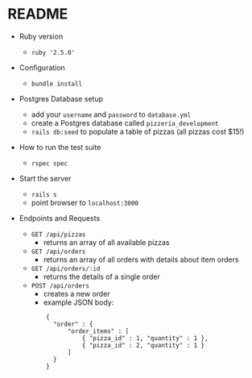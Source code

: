 # README

* Ruby version
    - `ruby '2.5.0'`

* Configuration
    - `bundle install`

* Postgres Database setup
    - add your `username` and `password` to `database.yml`
    - create a Postgres database called `pizzeria_development`
    - `rails db:seed` to populate a table of pizzas (all pizzas cost $15!)

* How to run the test suite
    - `rspec spec`
    
* Start the server
    - `rails s`
    - point browser to `localhost:3000`
    
* Endpoints and Requests
    - `GET /api/pizzas`
        - returns an array of all available pizzas
    - `GET /api/orders`
        - returns an array of all orders with details about item orders
    - `GET /api/orders/:id`
        - returns the details of a single order
    - `POST /api/orders`
        - creates a new order
        - example JSON body:
        ```
            {
              "order" : {
                  "order_items" : [
                      { "pizza_id" : 1, "quantity" : 1 },
                      { "pizza_id" : 2, "quantity" : 1 }
                  ]
              }
            }
        ```